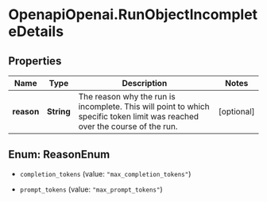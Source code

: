 # OpenapiOpenai.RunObjectIncompleteDetails

## Properties

Name | Type | Description | Notes
------------ | ------------- | ------------- | -------------
**reason** | **String** | The reason why the run is incomplete. This will point to which specific token limit was reached over the course of the run. | [optional] 



## Enum: ReasonEnum


* `completion_tokens` (value: `"max_completion_tokens"`)

* `prompt_tokens` (value: `"max_prompt_tokens"`)




